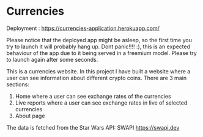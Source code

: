 # Currencies
Deployment : https://currencies-application.herokuapp.com/

Please notice that the deployed app might be asleep, so the first time you try to launch it will probably hang up. Dont panic!!!! :), this is an expected behaviour of the app due to it being served in a freemium model. Please try to launch again after some seconds.

This is a currencies website. In this project I have built a website where a user can see information about different crypto coins. There are 3 main sections:
1) Home where a user can see exchange rates of the currencies
2) Live reports where a user can see exchange rates in live of selected currencies
3) About page 

The data is fetched from the Star Wars API: SWAPI https://swapi.dev
